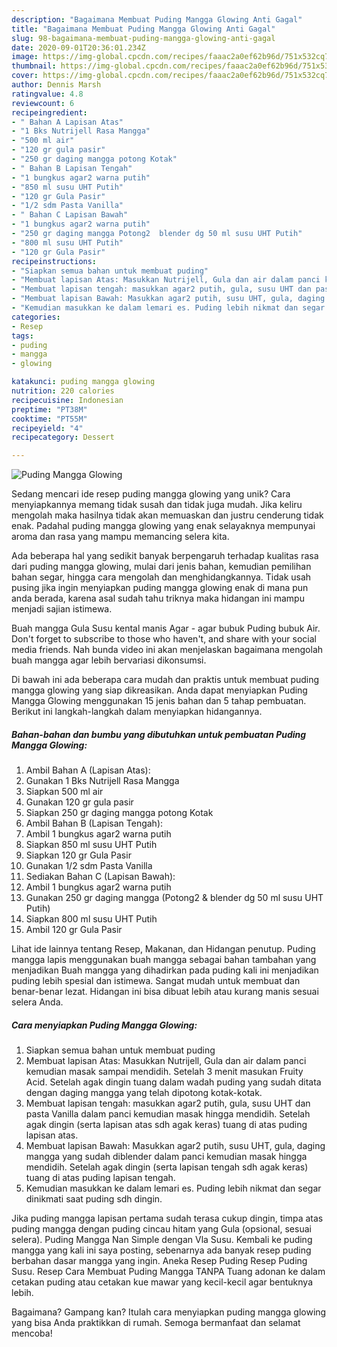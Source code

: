 ```yaml
---
description: "Bagaimana Membuat Puding Mangga Glowing Anti Gagal"
title: "Bagaimana Membuat Puding Mangga Glowing Anti Gagal"
slug: 98-bagaimana-membuat-puding-mangga-glowing-anti-gagal
date: 2020-09-01T20:36:01.234Z
image: https://img-global.cpcdn.com/recipes/faaac2a0ef62b96d/751x532cq70/puding-mangga-glowing-foto-resep-utama.jpg
thumbnail: https://img-global.cpcdn.com/recipes/faaac2a0ef62b96d/751x532cq70/puding-mangga-glowing-foto-resep-utama.jpg
cover: https://img-global.cpcdn.com/recipes/faaac2a0ef62b96d/751x532cq70/puding-mangga-glowing-foto-resep-utama.jpg
author: Dennis Marsh
ratingvalue: 4.8
reviewcount: 6
recipeingredient:
- " Bahan A Lapisan Atas"
- "1 Bks Nutrijell Rasa Mangga"
- "500 ml air"
- "120 gr gula pasir"
- "250 gr daging mangga potong Kotak"
- " Bahan B Lapisan Tengah"
- "1 bungkus agar2 warna putih"
- "850 ml susu UHT Putih"
- "120 gr Gula Pasir"
- "1/2 sdm Pasta Vanilla"
- " Bahan C Lapisan Bawah"
- "1 bungkus agar2 warna putih"
- "250 gr daging mangga Potong2  blender dg 50 ml susu UHT Putih"
- "800 ml susu UHT Putih"
- "120 gr Gula Pasir"
recipeinstructions:
- "Siapkan semua bahan untuk membuat puding"
- "Membuat lapisan Atas: Masukkan Nutrijell, Gula dan air dalam panci kemudian masak sampai mendidih. Setelah 3 menit masukan Fruity Acid. Setelah agak dingin tuang dalam wadah puding yang sudah ditata dengan daging mangga yang telah dipotong kotak-kotak."
- "Membuat lapisan tengah: masukkan agar2 putih, gula, susu UHT dan pasta Vanilla dalam panci kemudian masak hingga mendidih. Setelah agak dingin (serta lapisan atas sdh agak keras) tuang di atas puding lapisan atas."
- "Membuat lapisan Bawah: Masukkan agar2 putih, susu UHT, gula, daging mangga yang sudah diblender dalam panci kemudian masak hingga mendidih. Setelah agak dingin (serta lapisan tengah sdh agak keras) tuang di atas puding lapisan tengah."
- "Kemudian masukkan ke dalam lemari es. Puding lebih nikmat dan segar dinikmati saat puding sdh dingin."
categories:
- Resep
tags:
- puding
- mangga
- glowing

katakunci: puding mangga glowing 
nutrition: 220 calories
recipecuisine: Indonesian
preptime: "PT38M"
cooktime: "PT55M"
recipeyield: "4"
recipecategory: Dessert

---
```



![Puding Mangga Glowing](https://img-global.cpcdn.com/recipes/faaac2a0ef62b96d/751x532cq70/puding-mangga-glowing-foto-resep-utama.jpg)

Sedang mencari ide resep puding mangga glowing yang unik? Cara menyiapkannya memang tidak susah dan tidak juga mudah. Jika keliru mengolah maka hasilnya tidak akan memuaskan dan justru cenderung tidak enak. Padahal puding mangga glowing yang enak selayaknya mempunyai aroma dan rasa yang mampu memancing selera kita.

Ada beberapa hal yang sedikit banyak berpengaruh terhadap kualitas rasa dari puding mangga glowing, mulai dari jenis bahan, kemudian pemilihan bahan segar, hingga cara mengolah dan menghidangkannya. Tidak usah pusing jika ingin menyiapkan puding mangga glowing enak di mana pun anda berada, karena asal sudah tahu triknya maka hidangan ini mampu menjadi sajian istimewa.

Buah mangga Gula Susu kental manis Agar - agar bubuk Puding bubuk Air. Don&#39;t forget to subscribe to those who haven&#39;t, and share with your social media friends. Nah bunda video ini akan menjelaskan bagaimana mengolah buah mangga agar lebih bervariasi dikonsumsi.


Di bawah ini ada beberapa cara mudah dan praktis untuk membuat puding mangga glowing yang siap dikreasikan. Anda dapat menyiapkan Puding Mangga Glowing menggunakan 15 jenis bahan dan 5 tahap pembuatan. Berikut ini langkah-langkah dalam menyiapkan hidangannya.

<!--inarticleads1-->

##### Bahan-bahan dan bumbu yang dibutuhkan untuk pembuatan Puding Mangga Glowing:

1. Ambil  Bahan A (Lapisan Atas):
1. Gunakan 1 Bks Nutrijell Rasa Mangga
1. Siapkan 500 ml air
1. Gunakan 120 gr gula pasir
1. Siapkan 250 gr daging mangga potong Kotak
1. Ambil  Bahan B (Lapisan Tengah):
1. Ambil 1 bungkus agar2 warna putih
1. Siapkan 850 ml susu UHT Putih
1. Siapkan 120 gr Gula Pasir
1. Gunakan 1/2 sdm Pasta Vanilla
1. Sediakan  Bahan C (Lapisan Bawah):
1. Ambil 1 bungkus agar2 warna putih
1. Gunakan 250 gr daging mangga (Potong2 &amp; blender dg 50 ml susu UHT Putih)
1. Siapkan 800 ml susu UHT Putih
1. Ambil 120 gr Gula Pasir


Lihat ide lainnya tentang Resep, Makanan, dan Hidangan penutup. Puding mangga lapis menggunakan buah mangga sebagai bahan tambahan yang menjadikan Buah mangga yang dihadirkan pada puding kali ini menjadikan puding lebih spesial dan istimewa. Sangat mudah untuk membuat dan benar-benar lezat. Hidangan ini bisa dibuat lebih atau kurang manis sesuai selera Anda. 

<!--inarticleads2-->

##### Cara menyiapkan Puding Mangga Glowing:

1. Siapkan semua bahan untuk membuat puding
1. Membuat lapisan Atas: Masukkan Nutrijell, Gula dan air dalam panci kemudian masak sampai mendidih. Setelah 3 menit masukan Fruity Acid. Setelah agak dingin tuang dalam wadah puding yang sudah ditata dengan daging mangga yang telah dipotong kotak-kotak.
1. Membuat lapisan tengah: masukkan agar2 putih, gula, susu UHT dan pasta Vanilla dalam panci kemudian masak hingga mendidih. Setelah agak dingin (serta lapisan atas sdh agak keras) tuang di atas puding lapisan atas.
1. Membuat lapisan Bawah: Masukkan agar2 putih, susu UHT, gula, daging mangga yang sudah diblender dalam panci kemudian masak hingga mendidih. Setelah agak dingin (serta lapisan tengah sdh agak keras) tuang di atas puding lapisan tengah.
1. Kemudian masukkan ke dalam lemari es. Puding lebih nikmat dan segar dinikmati saat puding sdh dingin.


Jika puding mangga lapisan pertama sudah terasa cukup dingin, timpa atas puding mangga dengan puding cincau hitam yang Gula (opsional, sesuai selera). Puding Mangga Nan Simple dengan Vla Susu. Kembali ke puding mangga yang kali ini saya posting, sebenarnya ada banyak resep puding berbahan dasar mangga yang ingin. Aneka Resep Puding Resep Puding Susu. Resep Cara Membuat Puding Mangga TANPA Tuang adonan ke dalam cetakan puding atau cetakan kue mawar yang kecil-kecil agar bentuknya lebih. 

Bagaimana? Gampang kan? Itulah cara menyiapkan puding mangga glowing yang bisa Anda praktikkan di rumah. Semoga bermanfaat dan selamat mencoba!
